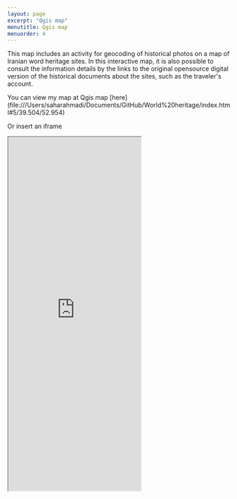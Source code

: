```yaml
---
layout: page
excerpt: "Qgis map"
menutitle: Qgis map
menuorder: 4
---
```

This map includes an activity for geocoding of historical photos on a map of Iranian word heritage sites. In this interactive map, it is also possible to consult the information details by the links to the original opensource digital version of the historical documents about the sites, such as the traveler's account.

You can view my map at Qgis map [here] (file:///Users/saharahmadi/Documents/GitHub/World%20heritage/index.html#5/39.504/52.954)

Or insert an iframe

<iframe src="https://Sahar-ahmadi.github.io/Documents/GitHub/World%20heritage/index.html#5/39.504/52.954/ width="100%" height="800"></iframe>
